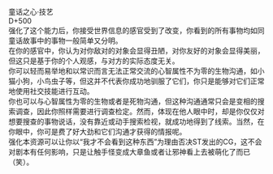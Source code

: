 <title>童话之心 </title>
<meta name="GENERATOR" content="WinCHM">
<meta http-equiv="Content-Type" content="text/html; charset=gb2312">
<br>童话之心·技艺
<br>D+500
<br>强化了这个能力后，你接受世界信息的感官受到了改变，你看到的所有事物均如同童话故事中的事物一般简单又分明。
<br>在你的感官中，你认为对你敌对的对象会显得丑陋，对你友好的对象会显得美丽，但这只是基于你的个人观感，与对方的实际态度无关。
<br>你可以轻而易举地和以常识而言无法正常交流的心智属性不为零的生物沟通，如小猫小狗，小鸟虫子等，但这并不代表你成功地驯服了它们，你只是能够对它们正常地使用社交技能进行互动。
<br>你也可以与心智属性为零的生物或者是死物沟通，但这种沟通通常只会是变相的搜索调查，因此你照样需要进行调查检定。然而，体现在他人眼中时，却是你仅仅对想要搜查的事物说话，没有靠近或动手搜索检视，就成功地得到了线索。当然，在你眼中，你可是费了好大劲和它们沟通才获得的情报呢。
<br>强化本资源可以让你以“我才不会看到这种东西”为理由否决ST发出的CG，这不会对剧本有任何影响，只是让触手怪变成大章鱼或者让邪神看上去被萌化了而已（笑）。